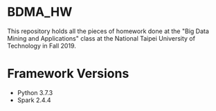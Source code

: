 # BDMA_HW
This repository holds all the pieces of homework done at the "Big Data Mining and Applications" class at the National Taipei University of Technology in Fall 2019.

# Framework Versions

 * Python 3.7.3
 * Spark  2.4.4
 

 